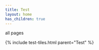 ```yaml
---
title: Test
layout: home
has_children: true
---
```

all pages

{% include test-tiles.html parent="Test" %}
